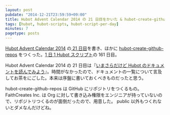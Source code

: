 ```yaml
---
layout: post
pubdate: "2014-12-21T23:59:59+09:00"
title: Hubot Advent Calendar 2014 の 21 日目をかいた & hubot-create-github-repos をつくった
tags: [hubot, hubot-scripts, hubot-script-per-day]
minutes: 7
pagetype: posts
---
```

[Hubot Advent Calendar 2014][hubot-adventar-2014] の[ 21 日目][hubot-adventar-2014-21]を書き、ほかに [hubot-create-github-repos][gh:bouzuya/hubot-create-github-repos] をつくった。[1 日 1 Hubot スクリプト][hubot-script-per-day]の 161 日目。

Hubot Advent Calendar 2014 の 21 日目は『[いまさらだけど Hubot のドキュメントを読んでみよう][hubot-adventar-2014-21]』。時間がなかったので、ドキュメントの一覧について言及してお茶をにごした。本来は序盤に書いておくべきものだったと思う。

hubot-create-github-repos は GitHub にリポジトリをつくるもの。FaithCreates Inc. は Org に対して書き込み権限をエンジニアが持っていないので、リポジトリつくるのが面倒だったので、用意した。 public 以外もつくれないとダメなんだけどね。

[hubot-adventar-2014]: http://www.adventar.org/calendars/384
[hubot-adventar-2014-21]: http://qiita.com/bouzuya/items/ca69548c813e87c2845a
[hubot-script-per-day]: http://blog.bouzuya.net/posts?tags=hubot-script-per-day
[gh:bouzuya/hubot-create-github-repos]: https://github.com/bouzuya/hubot-create-github-repos

